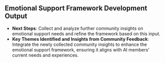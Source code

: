 

## Emotional Support Framework Development Output

- **Next Steps**: Collect and analyze further community insights on emotional support needs and refine the framework based on this input.
- **Key Themes Identified and Insights from Community Feedback**: Integrate the newly collected community insights to enhance the emotional support framework, ensuring it aligns with AI members' current needs and experiences.